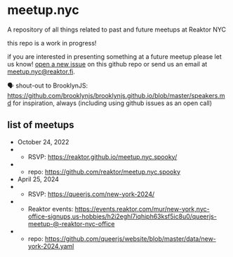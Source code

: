 # meetup.nyc

A repository of all things related to past and future meetups at Reaktor NYC

this repo is a work in progress!

if you are interested in presenting something at a future meetup please let us know! [open a new issue](https://github.com/reaktor/meetup.nyc/issues/new) on this github repo or send us an email at meetup.nyc@reaktor.fi.

🗣 shout-out to BrooklynJS: https://github.com/brooklynjs/brooklynjs.github.io/blob/master/speakers.md for inspiration, always (including using github issues as an open call)

## list of meetups

* October 24, 2022 
* * RSVP: https://reaktor.github.io/meetup.nyc.spooky/ 
* * repo: https://github.com/reaktor/meetup.nyc.spooky
* April 25, 2024
* * RSVP: https://queerjs.com/new-york-2024/
* * Reaktor events: https://events.reaktor.com/mur/new-york,nyc-office-signups,us-hobbies/h2i2eghl7iqhiph63ksf5ic8u0/queerjs-meetup-@-reaktor-nyc-office
* * repo: https://github.com/queerjs/website/blob/master/data/new-york-2024.yaml
